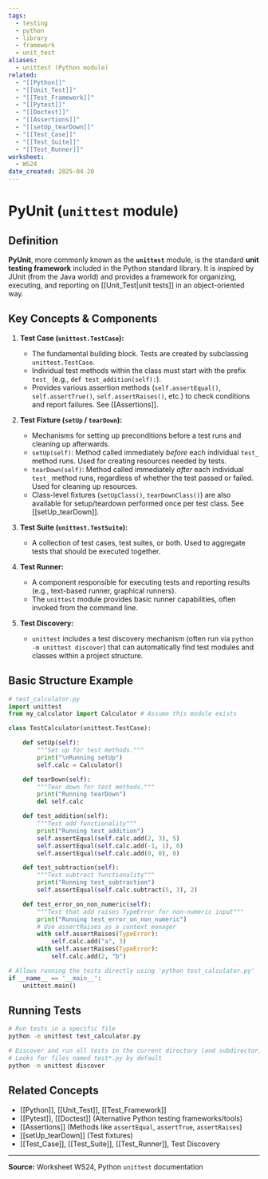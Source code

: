 ```yaml
---
tags:
  - testing
  - python
  - library
  - framework
  - unit_test
aliases:
  - unittest (Python module)
related:
  - "[[Python]]"
  - "[[Unit_Test]]"
  - "[[Test_Framework]]"
  - "[[Pytest]]"
  - "[[Doctest]]"
  - "[[Assertions]]"
  - "[[setUp_tearDown]]"
  - "[[Test_Case]]"
  - "[[Test_Suite]]"
  - "[[Test_Runner]]"
worksheet:
  - WS24
date_created: 2025-04-20
---
```

# PyUnit (`unittest` module)

## Definition

**PyUnit**, more commonly known as the **`unittest`** module, is the standard **unit testing framework** included in the Python standard library. It is inspired by JUnit (from the Java world) and provides a framework for organizing, executing, and reporting on [[Unit_Test|unit tests]] in an object-oriented way.

## Key Concepts & Components

1.  **Test Case (`unittest.TestCase`):**
    -   The fundamental building block. Tests are created by subclassing `unittest.TestCase`.
    -   Individual test methods within the class must start with the prefix `test_` (e.g., `def test_addition(self):`).
    -   Provides various assertion methods (`self.assertEqual()`, `self.assertTrue()`, `self.assertRaises()`, etc.) to check conditions and report failures. See [[Assertions]].

2.  **Test Fixture (`setUp` / `tearDown`):**
    -   Mechanisms for setting up preconditions before a test runs and cleaning up afterwards.
    -   `setUp(self)`: Method called immediately *before* each individual `test_` method runs. Used for creating resources needed by tests.
    -   `tearDown(self)`: Method called immediately *after* each individual `test_` method runs, regardless of whether the test passed or failed. Used for cleaning up resources.
    -   Class-level fixtures (`setUpClass()`, `tearDownClass()`) are also available for setup/teardown performed once per test class. See [[setUp_tearDown]].

3.  **Test Suite (`unittest.TestSuite`):**
    -   A collection of test cases, test suites, or both. Used to aggregate tests that should be executed together.

4.  **Test Runner:**
    -   A component responsible for executing tests and reporting results (e.g., text-based runner, graphical runners).
    -   The `unittest` module provides basic runner capabilities, often invoked from the command line.

5.  **Test Discovery:**
    -   `unittest` includes a test discovery mechanism (often run via `python -m unittest discover`) that can automatically find test modules and classes within a project structure.

## Basic Structure Example

```python
# test_calculator.py
import unittest
from my_calculator import Calculator # Assume this module exists

class TestCalculator(unittest.TestCase):

    def setUp(self):
        """Set up for test methods."""
        print("\nRunning setUp")
        self.calc = Calculator()

    def tearDown(self):
        """Tear down for test methods."""
        print("Running tearDown")
        del self.calc

    def test_addition(self):
        """Test add functionality"""
        print("Running test_addition")
        self.assertEqual(self.calc.add(2, 3), 5)
        self.assertEqual(self.calc.add(-1, 1), 0)
        self.assertEqual(self.calc.add(0, 0), 0)

    def test_subtraction(self):
        """Test subtract functionality"""
        print("Running test_subtraction")
        self.assertEqual(self.calc.subtract(5, 3), 2)

    def test_error_on_non_numeric(self):
        """Test that add raises TypeError for non-numeric input"""
        print("Running test_error_on_non_numeric")
        # Use assertRaises as a context manager
        with self.assertRaises(TypeError):
            self.calc.add("a", 3)
        with self.assertRaises(TypeError):
            self.calc.add(2, "b")

# Allows running the tests directly using 'python test_calculator.py'
if __name__ == '__main__':
    unittest.main()

```

## Running Tests

```bash
# Run tests in a specific file
python -m unittest test_calculator.py

# Discover and run all tests in the current directory (and subdirectories)
# Looks for files named test*.py by default
python -m unittest discover
```

## Related Concepts
- [[Python]], [[Unit_Test]], [[Test_Framework]]
- [[Pytest]], [[Doctest]] (Alternative Python testing frameworks/tools)
- [[Assertions]] (Methods like `assertEqual`, `assertTrue`, `assertRaises`)
- [[setUp_tearDown]] (Test fixtures)
- [[Test_Case]], [[Test_Suite]], [[Test_Runner]], Test Discovery

---
**Source:** Worksheet WS24, Python `unittest` documentation